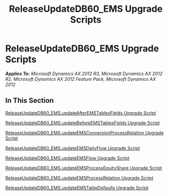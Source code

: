 ﻿---
title: ReleaseUpdateDB60_EMS Upgrade Scripts
TOCTitle: ReleaseUpdateDB60_EMS Upgrade Scripts
ms:assetid: cc197fdd-9898-4bd5-b040-7e132686c293
ms:mtpsurl: https://msdn.microsoft.com/en-us/library/JJ719691(v=AX.60)
ms:contentKeyID: 49711257
ms.date: 05/18/2015
mtps_version: v=AX.60
---

# ReleaseUpdateDB60\_EMS Upgrade Scripts 


_**Applies To:** Microsoft Dynamics AX 2012 R3, Microsoft Dynamics AX 2012 R2, Microsoft Dynamics AX 2012 Feature Pack, Microsoft Dynamics AX 2012_

## In This Section

[ReleaseUpdateDB60\_EMS.updateAfterEMSTablesFields Upgrade Script](releaseupdatedb60-ems-updateafteremstablesfields-upgrade-script.md)

[ReleaseUpdateDB60\_EMS.updateBeforeEMSTablesFields Upgrade Script](releaseupdatedb60-ems-updatebeforeemstablesfields-upgrade-script.md)

[ReleaseUpdateDB60\_EMS.updateEMSConversionProcessRelation Upgrade Script](releaseupdatedb60-ems-updateemsconversionprocessrelation-upgrade-script.md)

[ReleaseUpdateDB60\_EMS.updateEMSDailyFlow Upgrade Script](releaseupdatedb60-ems-updateemsdailyflow-upgrade-script.md)

[ReleaseUpdateDB60\_EMS.updateEMSFlow Upgrade Script](releaseupdatedb60-ems-updateemsflow-upgrade-script.md)

[ReleaseUpdateDB60\_EMS.updateEMSProcessEquityShare Upgrade Script](releaseupdatedb60-ems-updateemsprocessequityshare-upgrade-script.md)

[ReleaseUpdateDB60\_EMS.updateEMSProcessRelation Upgrade Script](releaseupdatedb60-ems-updateemsprocessrelation-upgrade-script.md)

[ReleaseUpdateDB60\_EMS.updateEMSTableDefaults Upgrade Script](releaseupdatedb60-ems-updateemstabledefaults-upgrade-script.md)

  


